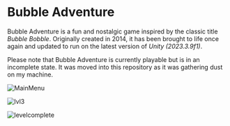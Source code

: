 # Bubble Adventure

Bubble Adventure is a fun and nostalgic game inspired by the classic title *Bubble Bobble*. Originally created in 2014, it has been brought to life once again and updated to run on the latest version of *Unity (2023.3.9f1)*.

Please note that Bubble Adventure is currently playable but is in an incomplete state. It was moved into this repository as it was gathering dust on my machine. 

![MainMenu](https://github.com/JacoBijker/BubbleAdventure/assets/145118031/cf1dc0ec-62cc-4a66-852e-e701dfa759f0)

![lvl3](https://github.com/JacoBijker/BubbleAdventure/assets/145118031/f0f7c451-d4bc-429d-acaa-e00ab9dbb564)

![levelcomplete](https://github.com/JacoBijker/BubbleAdventure/assets/145118031/023f0446-7f73-4cbd-abfc-457fc305b889)
